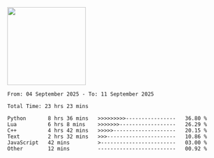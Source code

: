 <img height="180em" src="https://github-readme-stats-eight-theta.vercel.app/api?username=bkundev&show_icons=true&theme=radical&include_all_commits=true&count_private=true"/>
<!--START_SECTION:waka-->

```all_time
From: 04 September 2025 - To: 11 September 2025

Total Time: 23 hrs 23 mins

Python       8 hrs 36 mins   >>>>>>>>>----------------   36.80 %
Lua          6 hrs 8 mins    >>>>>>>------------------   26.29 %
C++          4 hrs 42 mins   >>>>>--------------------   20.15 %
Text         2 hrs 32 mins   >>>----------------------   10.86 %
JavaScript   42 mins         >------------------------   03.00 %
Other        12 mins         -------------------------   00.92 %
```

<!--END_SECTION:waka-->
